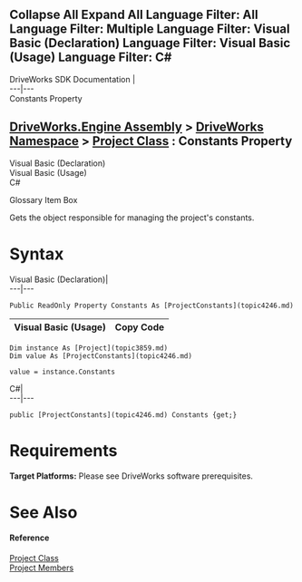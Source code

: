 Collapse All Expand All Language Filter: All  Language Filter: Multiple  Language Filter: Visual Basic (Declaration) Language Filter: Visual Basic (Usage) Language Filter: C#  
---  
DriveWorks SDK Documentation  |   
---|---  
Constants Property   
  
[DriveWorks.Engine Assembly](topic2156.md) > [DriveWorks Namespace](topic2159.md) > [Project Class](topic3859.md) : Constants Property  
---  
  
Visual Basic (Declaration)    
Visual Basic (Usage)    
C# 

Glossary Item Box

Gets the object responsible for managing the project's constants. 

# Syntax

Visual Basic (Declaration)|   
---|---  
      
    
    Public ReadOnly Property Constants As [ProjectConstants](topic4246.md)  
  
Visual Basic (Usage)| Copy Code  
---|---  
      
    
    Dim instance As [Project](topic3859.md)
    Dim value As [ProjectConstants](topic4246.md)
     
    value = instance.Constants  
  
C#|   
---|---  
      
    
    public [ProjectConstants](topic4246.md) Constants {get;}  
  
# Requirements

**Target Platforms:** Please see DriveWorks software prerequisites.

# See Also

#### Reference

[Project Class](topic3859.md)   
[Project Members](topic3860.md)


